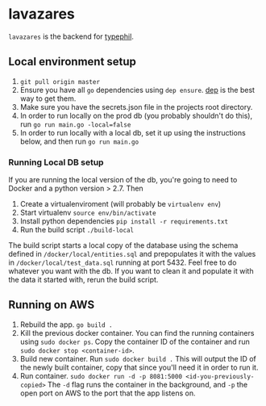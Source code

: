 # lavazares
`lavazares` is the backend for [typephil](https://github.com/codephil-columbia/typephil).

## Local environment setup
1. `git pull origin master`
2. Ensure you have all `go` dependencies using `dep ensure`. [dep](https://github.com/golang/dep) is the best way to get them. 
3. Make sure you have the secrets.json file in the projects root directory. 
4. In order to run locally on the prod db (you probably shouldn't do this), run `go run main.go -local=false`
5. In order to run locally with a local db, set it up using the instructions below, and then run `go run main.go`


### Running Local DB setup 
If you are running the local version of the db, you're going to need to Docker and a python version > 2.7. Then
1. Create a virtualenviroment (will probably be `virtualenv env`)
2. Start virtualenv `source env/bin/activate`
3. Install python dependencies `pip install -r requirements.txt`
4. Run the build script `./build-local`

The build script starts a local copy of the database using the schema defined in `/docker/local/entities.sql` and prepopulates
it with the values in `/docker/local/test_data.sql` running at port 5432. Feel free to do whatever you want with the db. 
If you want to clean it and populate it with the data it started with, rerun the build script. 

## Running on AWS 
1. Rebuild the app. `go build .`
2. Kill the previous docker container. You can find the running containers using `sudo docker ps`. Copy the container ID of the container and run `sudo docker stop <container-id>`. 
3. Build new container. Run `sudo docker build .` This will output the ID of the newly built container, copy that since you'll need it in order to run it.
4. Run container. `sudo docker run -d -p 8081:5000 <id-you-previously-copied>` The `-d` flag runs the container in the background, and `-p` the open port on AWS to the port that the app listens on.
